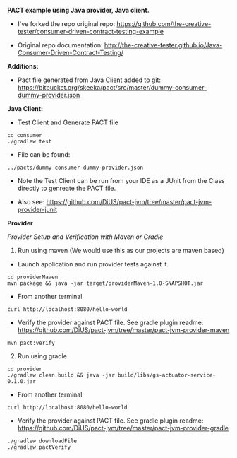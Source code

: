 ****PACT example using Java provider, Java client.****

* I've forked the repo original repo: https://github.com/the-creative-tester/consumer-driven-contract-testing-example

* Original repo documentation: http://the-creative-tester.github.io/Java-Consumer-Driven-Contract-Testing/

****Additions:****

* Pact file generated from Java Client added to git: https://bitbucket.org/skeeka/pact/src/master/dummy-consumer-dummy-provider.json

**Java Client:**

* Test Client and Generate PACT file
```
cd consumer
./gradlew test
```
* File can be found: 
```
../pacts/dummy-consumer-dummy-provider.json
```

* Note the Test Client can be run from your IDE as a JUnit from the Class directly to genreate the PACT file.

* Also see: https://github.com/DiUS/pact-jvm/tree/master/pact-jvm-provider-junit

**Provider**

*Provider Setup and Verification with Maven or Gradle*

1. Run using maven (We would use this as our projects are maven based)

* Launch application and run provider tests against it.
```
cd providerMaven
mvn package && java -jar target/providerMaven-1.0-SNAPSHOT.jar
```
* From another terminal
```
curl http://localhost:8080/hello-world
```
* Verify the provider against PACT file. See gradle plugin readme: https://github.com/DiUS/pact-jvm/tree/master/pact-jvm-provider-maven
```
mvn pact:verify
```

2. Run using gradle
```
cd provider
./gradlew clean build && java -jar build/libs/gs-actuator-service-0.1.0.jar
```
* From another terminal
```
curl http://localhost:8080/hello-world
```
* Verify the provider against PACT file. See gradle plugin readme: https://github.com/DiUS/pact-jvm/tree/master/pact-jvm-provider-gradle
```
./gradlew downloadFile
./gradlew pactVerify
```



